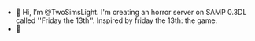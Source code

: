 - 👋 Hi, I’m @TwoSimsLight. I'm creating an horror server on SAMP 0.3DL called ''Friday the 13th''. Inspired by friday the 13th: the game.
- 👀
